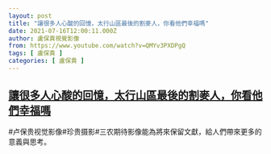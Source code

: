 ```yaml
---
layout: post
title: "讓很多人心酸的回憶，太行山區最後的割麥人，你看他們幸福嗎"
date: 2021-07-16T12:00:11.000Z
author: 盧保貴視覺影像
from: https://www.youtube.com/watch?v=QMYv3PXDPgQ
tags: [ 盧保貴 ]
categories: [ 盧保貴 ]
---
```

<!--1626436811000-->
[讓很多人心酸的回憶，太行山區最後的割麥人，你看他們幸福嗎](https://www.youtube.com/watch?v=QMYv3PXDPgQ)
------

<div>
#卢保贵视觉影像#珍贵摄影#三农期待影像能為將來保留文獻，給人們帶來更多的意義與思考。
</div>
